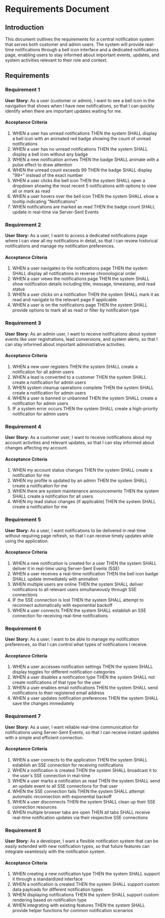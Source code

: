 # Requirements Document

## Introduction

This document outlines the requirements for a central notification system that serves both customer and admin users. The system will provide real-time notifications through a bell icon interface and a dedicated notifications page, enabling users to stay informed about important events, updates, and system activities relevant to their role and context.

## Requirements

### Requirement 1

**User Story:** As a user (customer or admin), I want to see a bell icon in the navigation that shows when I have new notifications, so that I can quickly identify when there are important updates waiting for me.

#### Acceptance Criteria

1. WHEN a user has unread notifications THEN the system SHALL display a bell icon with an animated red badge showing the count of unread notifications
2. WHEN a user has no unread notifications THEN the system SHALL display a bell icon without any badge
3. WHEN a new notification arrives THEN the badge SHALL animate with a pulse effect to draw attention
4. WHEN the unread count exceeds 99 THEN the badge SHALL display "99+" instead of the exact number
5. WHEN a user clicks the bell icon THEN the system SHALL open a dropdown showing the most recent 5 notifications with options to view all or mark as read
6. WHEN a user hovers over the bell icon THEN the system SHALL show a tooltip indicating "Notifications"
7. WHEN notifications are marked as read THEN the badge count SHALL update in real-time via Server-Sent Events

### Requirement 2

**User Story:** As a user, I want to access a dedicated notifications page where I can view all my notifications in detail, so that I can review historical notifications and manage my notification preferences.

#### Acceptance Criteria

1. WHEN a user navigates to the notifications page THEN the system SHALL display all notifications in reverse chronological order
2. WHEN a user views the notifications page THEN the system SHALL show notification details including title, message, timestamp, and read status
3. WHEN a user clicks on a notification THEN the system SHALL mark it as read and navigate to the relevant page if applicable
4. WHEN a user is on the notifications page THEN the system SHALL provide options to mark all as read or filter by notification type

### Requirement 3

**User Story:** As an admin user, I want to receive notifications about system events like user registrations, lead conversions, and system alerts, so that I can stay informed about important administrative activities.

#### Acceptance Criteria

1. WHEN a new user registers THEN the system SHALL create a notification for all admin users
2. WHEN a lead is converted to a customer THEN the system SHALL create a notification for admin users
3. WHEN system cleanup operations complete THEN the system SHALL create a notification for admin users
4. WHEN a user is banned or unbanned THEN the system SHALL create a notification for admin users
5. IF a system error occurs THEN the system SHALL create a high-priority notification for admin users

### Requirement 4

**User Story:** As a customer user, I want to receive notifications about my account activities and relevant updates, so that I can stay informed about changes affecting my account.

#### Acceptance Criteria

1. WHEN my account status changes THEN the system SHALL create a notification for me
2. WHEN my profile is updated by an admin THEN the system SHALL create a notification for me
3. WHEN there are system maintenance announcements THEN the system SHALL create a notification for all users
4. WHEN my lead status changes (if applicable) THEN the system SHALL create a notification for me

### Requirement 5

**User Story:** As a user, I want notifications to be delivered in real-time without requiring page refresh, so that I can receive timely updates while using the application.

#### Acceptance Criteria

1. WHEN a new notification is created for a user THEN the system SHALL deliver it in real-time using Server-Sent Events (SSE)
2. WHEN a user receives a real-time notification THEN the bell icon badge SHALL update immediately with animation
3. WHEN multiple users are online THEN the system SHALL deliver notifications to all relevant users simultaneously through SSE connections
4. IF the SSE connection is lost THEN the system SHALL attempt to reconnect automatically with exponential backoff
5. WHEN a user connects THEN the system SHALL establish an SSE connection for receiving real-time notifications

### Requirement 6

**User Story:** As a user, I want to be able to manage my notification preferences, so that I can control what types of notifications I receive.

#### Acceptance Criteria

1. WHEN a user accesses notification settings THEN the system SHALL display toggles for different notification categories
2. WHEN a user disables a notification type THEN the system SHALL not create notifications of that type for the user
3. WHEN a user enables email notifications THEN the system SHALL send notifications to their registered email address
4. WHEN a user updates notification preferences THEN the system SHALL save the changes immediately

### Requirement 7

**User Story:** As a user, I want reliable real-time communication for notifications using Server-Sent Events, so that I can receive instant updates with a simple and efficient connection.

#### Acceptance Criteria

1. WHEN a user connects to the application THEN the system SHALL establish an SSE connection for receiving notifications
2. WHEN a notification is created THEN the system SHALL broadcast it to the user's SSE connection in real-time
3. WHEN a user marks a notification as read THEN the system SHALL send an update event to all SSE connections for that user
4. WHEN the SSE connection fails THEN the system SHALL attempt automatic reconnection with exponential backoff
5. WHEN a user disconnects THEN the system SHALL clean up their SSE connection resources
6. WHEN multiple browser tabs are open THEN all tabs SHALL receive real-time notification updates via their respective SSE connections

### Requirement 8

**User Story:** As a developer, I want a flexible notification system that can be easily extended with new notification types, so that future features can integrate seamlessly with the notification system.

#### Acceptance Criteria

1. WHEN creating a new notification type THEN the system SHALL support it through a standardized interface
2. WHEN a notification is created THEN the system SHALL support custom data payloads for different notification types
3. WHEN displaying notifications THEN the system SHALL support custom rendering based on notification type
4. WHEN integrating with existing features THEN the system SHALL provide helper functions for common notification scenarios